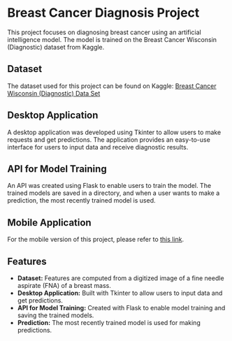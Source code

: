 # Breast Cancer Diagnosis Project

This project focuses on diagnosing breast cancer using an artificial intelligence model. The model is trained on the Breast Cancer Wisconsin (Diagnostic) dataset from Kaggle.

## Dataset

The dataset used for this project can be found on Kaggle: [Breast Cancer Wisconsin (Diagnostic) Data Set](https://www.kaggle.com/datasets/uciml/breast-cancer-wisconsin-data)

## Desktop Application

A desktop application was developed using Tkinter to allow users to make requests and get predictions. The application provides an easy-to-use interface for users to input data and receive diagnostic results.

## API for Model Training

An API was created using Flask to enable users to train the model. The trained models are saved in a directory, and when a user wants to make a prediction, the most recently trained model is used.

## Mobile Application

For the mobile version of this project, please refer to [this link](https://github.com/ElifSena-cal/BreastCancerDiagnosisMobileApp).

## Features

- **Dataset:** Features are computed from a digitized image of a fine needle aspirate (FNA) of a breast mass.
- **Desktop Application:** Built with Tkinter to allow users to input data and get predictions.
- **API for Model Training:** Created with Flask to enable model training and saving the trained models.
- **Prediction:** The most recently trained model is used for making predictions.
